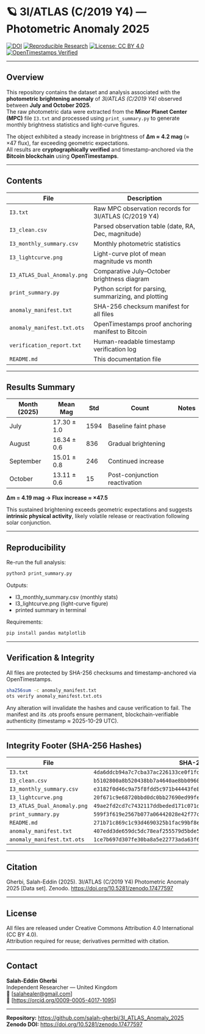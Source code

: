 # 🪐 3I/ATLAS (C/2019 Y4) — Photometric Anomaly 2025

[![DOI](https://zenodo.org/badge/DOI/10.5281/zenodo.17477597.svg)](https://doi.org/10.5281/zenodo.17477597)
[![Reproducible Research](https://img.shields.io/badge/Reproducible%20Research-YES-brightgreen)](#reproducibility)
[![License: CC BY 4.0](https://img.shields.io/badge/License-CC%20BY%204.0-blue.svg)](https://creativecommons.org/licenses/by/4.0/)
[![OpenTimestamps Verified](https://img.shields.io/badge/Data%20Integrity-OpenTimestamps-orange)](https://opentimestamps.org)

---

## Overview

This repository contains the dataset and analysis associated with the **photometric brightening anomaly** of *3I/ATLAS (C/2019 Y4)* observed between **July and October 2025**.  
The raw photometric data were extracted from the **Minor Planet Center (MPC)** file `I3.txt` and processed using `print_summary.py` to generate monthly brightness statistics and light-curve figures.

The object exhibited a steady increase in brightness of **Δm ≈ 4.2 mag** (≈ ×47 flux), far exceeding geometric expectations.  
All results are **cryptographically verified** and timestamp-anchored via the **Bitcoin blockchain** using **OpenTimestamps**.

---

## Contents

| File | Description |
|------|--------------|
| `I3.txt` | Raw MPC observation records for 3I/ATLAS (C/2019 Y4) |
| `I3_clean.csv` | Parsed observation table (date, RA, Dec, magnitude) |
| `I3_monthly_summary.csv` | Monthly photometric statistics |
| `I3_lightcurve.png` | Light-curve plot of mean magnitude vs month |
| `I3_ATLAS_Dual_Anomaly.png` | Comparative July–October brightness diagram |
| `print_summary.py` | Python script for parsing, summarizing, and plotting |
| `anomaly_manifest.txt` | SHA-256 checksum manifest for all files |
| `anomaly_manifest.txt.ots` | OpenTimestamps proof anchoring manifest to Bitcoin |
| `verification_report.txt` | Human-readable timestamp verification log |
| `README.md` | This documentation file |

---

## Results Summary

| Month (2025) | Mean Mag | Std | Count | Notes |
|---------------|-----------|------|--------|--------|
| July | 17.30 ± 1.0 | 1594 | Baseline faint phase |
| August | 16.34 ± 0.6 | 836 | Gradual brightening |
| September | 15.01 ± 0.8 | 246 | Continued increase |
| October | 13.11 ± 0.6 | 15 | Post-conjunction reactivation |

**Δm = 4.19 mag → Flux increase ≈ ×47.5**

This sustained brightening exceeds geometric expectations and suggests **intrinsic physical activity**, likely volatile release or reactivation following solar conjunction.

---

## Reproducibility

Re-run the full analysis:

```bash
python3 print_summary.py
```

Outputs:

- I3_monthly_summary.csv (monthly stats)
- I3_lightcurve.png (light-curve figure)
- printed summary in terminal

Requirements:

```bash
pip install pandas matplotlib
```

---

## Verification & Integrity

All files are protected by SHA-256 checksums and timestamp-anchored via OpenTimestamps.

```bash
sha256sum -c anomaly_manifest.txt
ots verify anomaly_manifest.txt.ots
```

Any alteration will invalidate the hashes and cause verification to fail.
The manifest and its .ots proofs ensure permanent, blockchain-verifiable authenticity (timestamp ≈ 2025-10-29 UTC).

---

## Integrity Footer (SHA-256 Hashes)

| File | SHA-256 |
|------|---------|
| `I3.txt` | `4da6ddcb94a7c7cba37ac226133ce0f1fd36acc34fa2a6a12ff2c77d61bfab35` |
| `I3_clean.csv` | `b5102800a8b520438bb7a4640ae8bb09605ba1a15df1b92e515f880be3cf724e` |
| `I3_monthly_summary.csv` | `e3182f0d46c9a75f8fdd5c971b44443fe85ac4029feda9fde2e6db04a587a2d8` |
| `I3_lightcurve.png` | `20f671c9e68720bbd0dc0bb27690ed99fe420e7f1b5f0e9df4b8609edc913991` |
| `I3_ATLAS_Dual_Anomaly.png` | `49ae2fd2cd7c7432117ddbeded171c071d7a92930427c010522e6087e97327ac` |
| `print_summary.py` | `599f3f619e2567b077a06442028e42f77caa69e5b1d9a030fb83084aa0c426eb` |
| `README.md` | `271b71c869c1c93d4690325b1fac99bf8eaf120b3b64daeb6edcacb5bea1cce6` |
| `anomaly_manifest.txt` | `407edd3de659dc5dc78eaf255579d5bde527767822f5b93c877d5dc896e8a2a6` |
| `anomaly_manifest.txt.ots` | `1ce7b697d307fe30ba8a5e22773ada63f696e51783526cb69fd02309b2b37830` |

---

## Citation

Gherbi, Salah-Eddin (2025). 3I/ATLAS (C/2019 Y4) Photometric Anomaly 2025 [Data set]. Zenodo. https://doi.org/10.5281/zenodo.17477597

---

## License

All files are released under Creative Commons Attribution 4.0 International (CC BY 4.0).  
Attribution required for reuse; derivatives permitted with citation.

---

## Contact

**Salah-Eddin Gherbi**  
Independent Researcher — United Kingdom  
📧 [salahealer@gmail.com]  
🔗 [https://orcid.org/0009-0005-4017-1095]

---

**Repository:** https://github.com/salah-gherbi/3I_ATLAS_Anomaly_2025  
**Zenodo DOI:** https://doi.org/10.5281/zenodo.17477597
